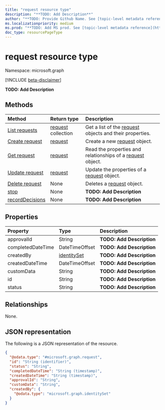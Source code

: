 ```yaml
---
title: "request resource type"
description: "**TODO: Add Description**"
author: "**TODO: Provide Github Name. See [topic-level metadata reference](https://msgo.azurewebsites.net/add/document/guidelines/metadata.html#topic-level-metadata)**"
ms.localizationpriority: medium
ms.prod: "**TODO: Add MS prod. See [topic-level metadata reference](https://msgo.azurewebsites.net/add/document/guidelines/metadata.html#topic-level-metadata)**"
doc_type: resourcePageType
---
```


# request resource type

Namespace: microsoft.graph

[!INCLUDE [beta-disclaimer](../../includes/beta-disclaimer.md)]

**TODO: Add Description**

## Methods
|Method|Return type|Description|
|:---|:---|:---|
|[List requests](../api/request-list.md)|[request](../resources/request.md) collection|Get a list of the [request](../resources/request.md) objects and their properties.|
|[Create request](../api/approval-post-request.md)|[request](../resources/request.md)|Create a new [request](../resources/request.md) object.|
|[Get request](../api/request-get.md)|[request](../resources/request.md)|Read the properties and relationships of a [request](../resources/request.md) object.|
|[Update request](../api/request-update.md)|[request](../resources/request.md)|Update the properties of a [request](../resources/request.md) object.|
|[Delete request](../api/request-delete.md)|None|Deletes a [request](../resources/request.md) object.|
|[stop](../api/request-stop.md)|None|**TODO: Add Description**|
|[recordDecisions](../api/request-recorddecisions.md)|None|**TODO: Add Description**|

## Properties
|Property|Type|Description|
|:---|:---|:---|
|approvalId|String|**TODO: Add Description**|
|completedDateTime|DateTimeOffset|**TODO: Add Description**|
|createdBy|[identitySet](../resources/identityset.md)|**TODO: Add Description**|
|createdDateTime|DateTimeOffset|**TODO: Add Description**|
|customData|String|**TODO: Add Description**|
|id|String|**TODO: Add Description**|
|status|String|**TODO: Add Description**|

## Relationships
None.

## JSON representation
The following is a JSON representation of the resource.
<!-- {
  "blockType": "resource",
  "keyProperty": "id",
  "@odata.type": "microsoft.graph.request",
  "openType": false
}
-->
``` json
{
  "@odata.type": "#microsoft.graph.request",
  "id": "String (identifier)",
  "status": "String",
  "completedDateTime": "String (timestamp)",
  "createdDateTime": "String (timestamp)",
  "approvalId": "String",
  "customData": "String",
  "createdBy": {
    "@odata.type": "microsoft.graph.identitySet"
  }
}
```

